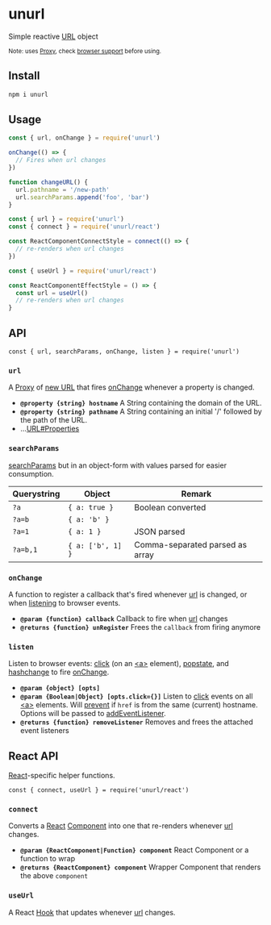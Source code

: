 # unurl

Simple reactive [URL] object

<sup>Note: uses [Proxy], check [browser support][proxy-support] before using.</sup>

## Install

```sh
npm i unurl
```

## Usage

```js
const { url, onChange } = require('unurl')

onChange(() => {
  // Fires when url changes
})

function changeURL() {
  url.pathname = '/new-path'
  url.searchParams.append('foo', 'bar')
}
```
```js
const { url } = require('unurl')
const { connect } = require('unurl/react')

const ReactComponentConnectStyle = connect(() => {
  // re-renders when url changes
})
```
```jsx
const { useUrl } = require('unurl/react')

const ReactComponentEffectStyle = () => {
  const url = useUrl()
  // re-renders when url changes
}
```

## API

```
const { url, searchParams, onChange, listen } = require('unurl')
```

### **`url`**

A [Proxy] of [new URL][URL] that fires [onChange] whenever a property is changed.

* **`@property {string} hostname`**  A String containing the domain of the URL.
* **`@property {string} pathname`**      A String containing an initial '/' followed by the path of the URL.
* ...[URL#Properties]

### **`searchParams`**

[searchParams] but in an object-form with values parsed for easier consumption.

Querystring  | Object            | Remark
-------------|-------------------|----------------
`?a`         | `{ a: true }`     | Boolean converted
`?a=b`       | `{ a: 'b' }`      |
`?a=1`       | `{ a: 1 }`        | JSON parsed
`?a=b,1`     | `{ a: ['b', 1] }` | Comma-separated parsed as array



### **`onChange`**

A function to register a callback that's fired whenever [url] is changed, or when [listening][listen] to browser events.

* **`@param {function} callback`** Callback to fire when [url] changes
* **`@returns {function} unRegister`** Frees the `callback` from firing anymore

### **`listen`**

Listen to browser events: [click] (on an [\<a>] element), [popstate], and [hashchange] to fire [onChange].

* **`@param {object} [opts]`**
* **`@param {Boolean|Object} [opts.click={}]`** Listen to [click] events on all [\<a>] elements. Will [prevent][preventDefault] if `href` is from the same (current) hostname. Options will be passed to [addEventListener].
* **`@returns {function} removeListener`** Removes and frees the attached event listeners

## React API

[React]-specific helper functions.

```
const { connect, useUrl } = require('unurl/react')
```

### **`connect`**

Converts a [React] [Component] into one that re-renders whenever [url] changes.

* **`@param {ReactComponent|Function} component`** React Component or a function to wrap
* **`@returns {ReactComponent} component`** Wrapper Component that renders the above `component`

### **`useUrl`**

A React [Hook] that updates whenever [url] changes.


[url]: #url
[onChange]: #onChange
[listen]: #listen

[URL]: https://developer.mozilla.org/en-US/docs/Web/API/URL
[URL#Properties]: https://developer.mozilla.org/en-US/docs/Web/API/URL#Properties
[searchParams]: https://developer.mozilla.org/en-US/docs/Web/API/URL/searchParams
[Proxy]: https://developer.mozilla.org/en/docs/Web/JavaScript/Reference/Global_Objects/Proxy
[proxy-support]: http://caniuse.com/proxy
[searchParams]: https://developer.mozilla.org/en-US/docs/Web/API/URLSearchParams

[click]: https://developer.mozilla.org/en-US/docs/Web/API/HTMLElement/click
[\<a>]: https://developer.mozilla.org/en-US/docs/Web/HTML/Element/a
[preventDefault]: https://developer.mozilla.org/en-US/docs/Web/API/Event/preventDefault
[addEventListener]: https://developer.mozilla.org/en-US/docs/Web/API/EventTarget/addEventListener
[popstate]: https://developer.mozilla.org/en-US/docs/Web/API/Window/popstate_event
[hashchange]: https://developer.mozilla.org/en-US/docs/Web/API/Window/hashchange_event

[React]: https://reactjs.org
[Component]: https://reactjs.org/docs/react-component.html
[Hook]: https://reactjs.org/docs/hooks-intro.html
